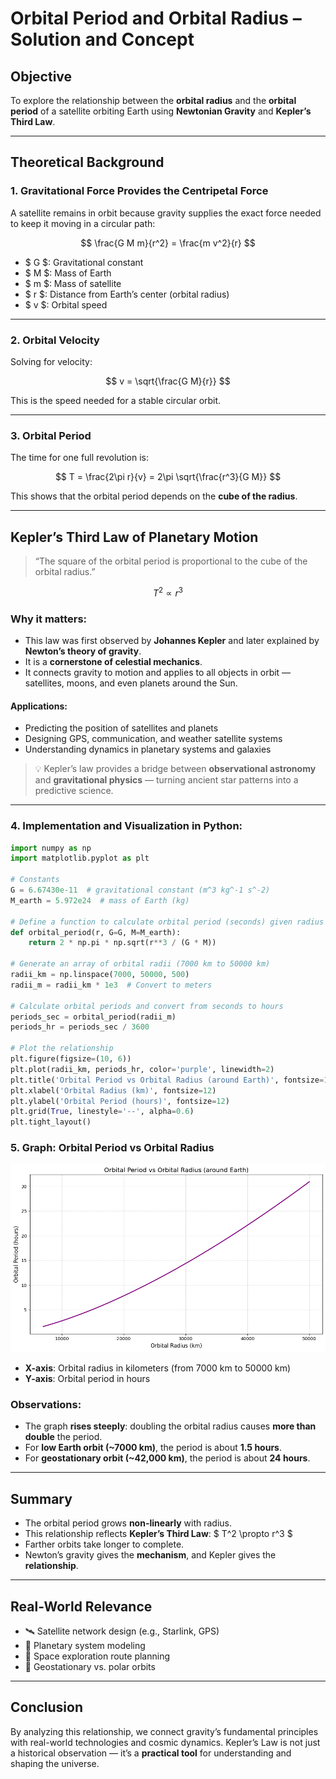 # Orbital Period and Orbital Radius – Solution and Concept

## Objective

To explore the relationship between the **orbital radius** and the **orbital period** of a satellite orbiting Earth using **Newtonian Gravity** and **Kepler’s Third Law**.

---

## Theoretical Background

### 1. **Gravitational Force Provides the Centripetal Force**

A satellite remains in orbit because gravity supplies the exact force needed to keep it moving in a circular path:

$$
\frac{G M m}{r^2} = \frac{m v^2}{r}
$$

- $ G $: Gravitational constant
- $ M $: Mass of Earth
- $ m $: Mass of satellite
- $ r $: Distance from Earth’s center (orbital radius)
- $ v $: Orbital speed

---

### 2. **Orbital Velocity**

Solving for velocity:

$$
v = \sqrt{\frac{G M}{r}}
$$

This is the speed needed for a stable circular orbit.

---

### 3. **Orbital Period**

The time for one full revolution is:

$$
T = \frac{2\pi r}{v} = 2\pi \sqrt{\frac{r^3}{G M}}
$$

This shows that the orbital period depends on the **cube of the radius**.

---

## Kepler’s Third Law of Planetary Motion

> “The square of the orbital period is proportional to the cube of the orbital radius.”

$$T^2 \propto r^3$$

### Why it matters:

- This law was first observed by **Johannes Kepler** and later explained by **Newton’s theory of gravity**.
- It is a **cornerstone of celestial mechanics**.
- It connects gravity to motion and applies to all objects in orbit — satellites, moons, and even planets around the Sun.

#### Applications:

- Predicting the position of satellites and planets
- Designing GPS, communication, and weather satellite systems
- Understanding dynamics in planetary systems and galaxies

> 💡 Kepler’s law provides a bridge between **observational astronomy** and **gravitational physics** — turning ancient star patterns into a predictive science.

---

### 4. Implementation and Visualization in Python:

```python
import numpy as np
import matplotlib.pyplot as plt

# Constants
G = 6.67430e-11  # gravitational constant (m^3 kg^-1 s^-2)
M_earth = 5.972e24  # mass of Earth (kg)

# Define a function to calculate orbital period (seconds) given radius (meters)
def orbital_period(r, G=G, M=M_earth):
    return 2 * np.pi * np.sqrt(r**3 / (G * M))

# Generate an array of orbital radii (7000 km to 50000 km)
radii_km = np.linspace(7000, 50000, 500)
radii_m = radii_km * 1e3  # Convert to meters

# Calculate orbital periods and convert from seconds to hours
periods_sec = orbital_period(radii_m)
periods_hr = periods_sec / 3600

# Plot the relationship
plt.figure(figsize=(10, 6))
plt.plot(radii_km, periods_hr, color='purple', linewidth=2)
plt.title('Orbital Period vs Orbital Radius (around Earth)', fontsize=14)
plt.xlabel('Orbital Radius (km)', fontsize=12)
plt.ylabel('Orbital Period (hours)', fontsize=12)
plt.grid(True, linestyle='--', alpha=0.6)
plt.tight_layout()

```

### 5. Graph: Orbital Period vs Orbital Radius

![Orbital Period vs Radius](orbitalperiod.png)

- **X-axis**: Orbital radius in kilometers (from 7000 km to 50000 km)
- **Y-axis**: Orbital period in hours

### Observations:

- The graph **rises steeply**: doubling the orbital radius causes **more than double** the period.
- For **low Earth orbit (~7000 km)**, the period is about **1.5 hours**.
- For **geostationary orbit (~42,000 km)**, the period is about **24 hours**.

---

## Summary

- The orbital period grows **non-linearly** with radius.
- This relationship reflects **Kepler’s Third Law**:
  $ T^2 \propto r^3 $
- Farther orbits take longer to complete.
- Newton’s gravity gives the **mechanism**, and Kepler gives the **relationship**.

---

## Real-World Relevance

- 🛰️ Satellite network design (e.g., Starlink, GPS)
- 🌌 Planetary system modeling
- 🚀 Space exploration route planning
- 📡 Geostationary vs. polar orbits

---

## Conclusion

By analyzing this relationship, we connect gravity’s fundamental principles with real-world technologies and cosmic dynamics. Kepler’s Law is not just a historical observation — it’s a **practical tool** for understanding and shaping the universe.

```

```

